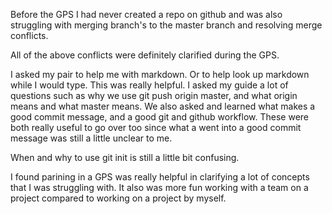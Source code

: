 Before the GPS I had never created a repo on github and was also struggling with merging branch's to the master branch and resolving merge conflicts. 

All of the above conflicts were definitely clarified during the GPS.

I asked my pair to help me with markdown. Or to help look up markdown while I would type. This was really helpful. I asked my guide a lot of questions such as why we use git push origin master, and what origin means and what master means. We also asked and learned what makes a good commit message, and a good git and github workflow. These were both really useful to go over too since what a went into a good commit message was still a little unclear to me.  

When and why to use git init is still a little bit confusing. 

I found parining in a GPS was really helpful in clarifying a lot of concepts that I was struggling with. It also was more fun working with a team on a project compared to working on a project by myself. 